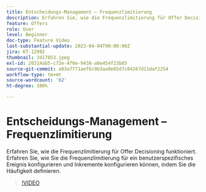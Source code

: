 ```yaml
---
title: Entscheidungs-Management – Frequenzlimitierung
description: Erfahren Sie, wie die Frequenzlimitierung für Offer Decisioning funktioniert. Erfahren Sie, wie Sie die Frequenzlimitierung für ein benutzerspezifisches Ereignis konfigurieren und Inkremente konfigurieren können, indem Sie die Häufigkeit definieren.
feature: Offers
role: User
level: Beginner
doc-type: Feature Video
last-substantial-update: 2023-04-04T00:00:00Z
jira: KT-12992
thumbnail: 3417853.jpeg
exl-id: 20314ab5-c72e-4f0e-9438-a0e454f23b65
source-git-commit: a03a7771aef6c9b3aa9e65d7c04267d11daf2254
workflow-type: tm+mt
source-wordcount: '62'
ht-degree: 100%

---
```


# Entscheidungs-Management – Frequenzlimitierung

Erfahren Sie, wie die Frequenzlimitierung für Offer Decisioning funktioniert. Erfahren Sie, wie Sie die Frequenzlimitierung für ein benutzerspezifisches Ereignis konfigurieren und Inkremente konfigurieren können, indem Sie die Häufigkeit definieren.

>[!VIDEO](https://video.tv.adobe.com/v/3417853/?quality=12&learn=on)
